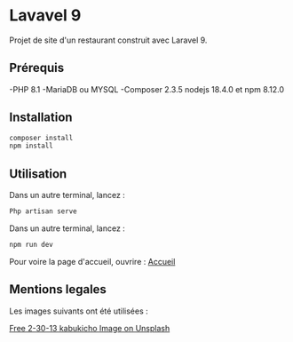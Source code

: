 # Lavavel 9

Projet de site d'un restaurant construit avec Laravel 9.
## Prérequis
-PHP 8.1
-MariaDB ou MYSQL
-Composer 2.3.5
nodejs 18.4.0 et npm 8.12.0
## Installation

```bash
composer install
npm install
```


## Utilisation

Dans un autre terminal, lancez :
```bash
Php artisan serve
```

Dans un autre terminal, lancez :
```bash
npm run dev
```
Pour voire la page d'accueil, ouvrire : [ Accueil](http://127.0.0.1:8000/)

## Mentions legales

Les images suivants ont été utilisées :

[Free 2-30-13 kabukicho Image on Unsplash](https://unsplash.com/photos/w_3SonBjAog)